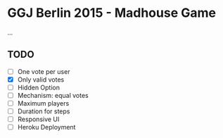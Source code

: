 # GGJ Berlin 2015 - Madhouse Game

...

## TODO

- [ ] One vote per user
- [x] Only valid votes
- [ ] Hidden Option
- [ ] Mechanism: equal votes
- [ ] Maximum players
- [ ] Duration for steps
- [ ] Responsive UI
- [ ] Heroku Deployment
